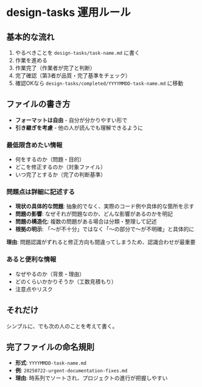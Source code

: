 # design-tasks 運用ルール

## 基本的な流れ
1. やるべきことを `design-tasks/task-name.md` に書く
2. 作業を進める
3. 作業完了（作業者が完了と判断）
4. 完了確認（第3者が品質・完了基準をチェック）
5. 確認OKなら `design-tasks/completed/YYYYMMDD-task-name.md` に移動

## ファイルの書き方
- **フォーマットは自由** - 自分が分かりやすい形で
- **引き継ぎを考慮** - 他の人が読んでも理解できるように

### 最低限含めたい情報
- 何をするのか（問題・目的）
- どこを修正するのか（対象ファイル）
- いつ完了とするか（完了の判断基準）

### 問題点は詳細に記述する
- **現状の具体的な問題**: 抽象的でなく、実際のコード例や具体的な箇所を示す
- **問題の影響**: なぜそれが問題なのか、どんな影響があるのかを明記
- **問題の構造化**: 複数の問題がある場合は分類・整理して記述
- **根拠の明示**: 「〜が不十分」ではなく「〜の部分で〜が不明確」と具体的に

**理由**: 問題認識がずれると修正方向も間違ってしまうため、認識合わせが最重要

### あると便利な情報
- なぜやるのか（背景・理由）
- どのくらいかかりそうか（工数見積もり）
- 注意点やリスク

## それだけ

シンプルに、でも次の人のことを考えて書く。

## 完了ファイルの命名規則
- **形式**: `YYYYMMDD-task-name.md`
- **例**: `20250722-urgent-documentation-fixes.md`
- **理由**: 時系列でソートされ、プロジェクトの進行が把握しやすい